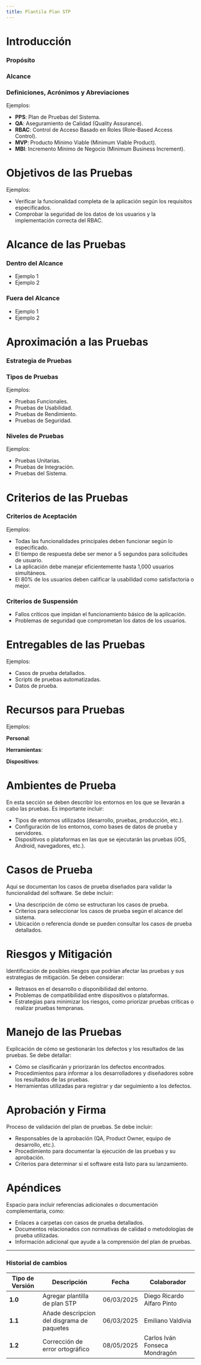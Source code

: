 ```yaml
---
title: Plantila Plan STP
---
```


# Introducción

### Propósito

### Alcance

### Definiciones, Acrónimos y Abreviaciones

Ejemplos:

- **PPS**: Plan de Pruebas del Sistema.
- **QA**: Aseguramiento de Calidad (Quality Assurance).
- **RBAC**: Control de Acceso Basado en Roles (Role-Based Access Control).
- **MVP**: Producto Mínimo Viable (Minimum Viable Product).
- **MBI**: Incremento Mínimo de Negocio (Minimum Business Increment).

# Objetivos de las Pruebas

Ejemplos:

- Verificar la funcionalidad completa de la aplicación según los requisitos especificados.
- Comprobar la seguridad de los datos de los usuarios y la implementación correcta del RBAC.

# Alcance de las Pruebas

### Dentro del Alcance

- Ejemplo 1
- Ejemplo 2

### Fuera del Alcance

- Ejemplo 1
- Ejemplo 2

# Aproximación a las Pruebas

### Estrategia de Pruebas

### Tipos de Pruebas

Ejemplos:

- Pruebas Funcionales.
- Pruebas de Usabilidad.
- Pruebas de Rendimiento.
- Pruebas de Seguridad.

### Niveles de Pruebas

Ejemplos:

- Pruebas Unitarias.
- Pruebas de Integración.
- Pruebas del Sistema.

# Criterios de las Pruebas

### Criterios de Aceptación

Ejemplos:

- Todas las funcionalidades principales deben funcionar según lo especificado.
- El tiempo de respuesta debe ser menor a 5 segundos para solicitudes de usuario.
- La aplicación debe manejar eficientemente hasta 1,000 usuarios simultáneos.
- El 80% de los usuarios deben calificar la usabilidad como satisfactoria o mejor.

### Criterios de Suspensión

- Fallos críticos que impidan el funcionamiento básico de la aplicación.
- Problemas de seguridad que comprometan los datos de los usuarios.

# Entregables de las Pruebas

Ejemplos:

- Casos de prueba detallados.
- Scripts de pruebas automatizadas.
- Datos de prueba.

# Recursos para Pruebas

Ejemplos:

**Personal**:

**Herramientas**:

**Dispositivos**:

# Ambientes de Prueba

En esta sección se deben describir los entornos en los que se llevarán a cabo las pruebas. Es importante incluir:

- Tipos de entornos utilizados (desarrollo, pruebas, producción, etc.).
- Configuración de los entornos, como bases de datos de prueba y servidores.
- Dispositivos o plataformas en las que se ejecutarán las pruebas (iOS, Android, navegadores, etc.).

# Casos de Prueba

Aquí se documentan los casos de prueba diseñados para validar la funcionalidad del software. Se debe incluir:

- Una descripción de cómo se estructuran los casos de prueba.
- Criterios para seleccionar los casos de prueba según el alcance del sistema.
- Ubicación o referencia donde se pueden consultar los casos de prueba detallados.

# Riesgos y Mitigación

Identificación de posibles riesgos que podrían afectar las pruebas y sus estrategias de mitigación. Se deben considerar:

- Retrasos en el desarrollo o disponibilidad del entorno.
- Problemas de compatibilidad entre dispositivos o plataformas.
- Estrategias para minimizar los riesgos, como priorizar pruebas críticas o realizar pruebas tempranas.

# Manejo de las Pruebas

Explicación de cómo se gestionarán los defectos y los resultados de las pruebas. Se debe detallar:

- Cómo se clasificarán y priorizarán los defectos encontrados.
- Procedimientos para informar a los desarrolladores y diseñadores sobre los resultados de las pruebas.
- Herramientas utilizadas para registrar y dar seguimiento a los defectos.

# Aprobación y Firma

Proceso de validación del plan de pruebas. Se debe incluir:

- Responsables de la aprobación (QA, Product Owner, equipo de desarrollo, etc.).
- Procedimiento para documentar la ejecución de las pruebas y su aprobación.
- Criterios para determinar si el software está listo para su lanzamiento.

# Apéndices

Espacio para incluir referencias adicionales o documentación complementaria, como:

- Enlaces a carpetas con casos de prueba detallados.
- Documentos relacionados con normativas de calidad o metodologías de prueba utilizadas.
- Información adicional que ayude a la comprensión del plan de pruebas.

---

### Historial de cambios

| **Tipo de Versión** | **Descripción**                            | **Fecha**  | **Colaborador**               |
| ------------------- | ------------------------------------------ | ---------- | ----------------------------- |
| **1.0**             | Agregar plantilla de plan STP              | 06/03/2025 | Diego Ricardo Alfaro Pinto    |
| **1.1**             | Añade descripcion del disgrama de paquetes | 06/03/2025 | Emiliano Valdivia             |
| **1.2**             | Corrección de error ortográfico            | 08/05/2025 | Carlos Iván Fonseca Mondragón |
